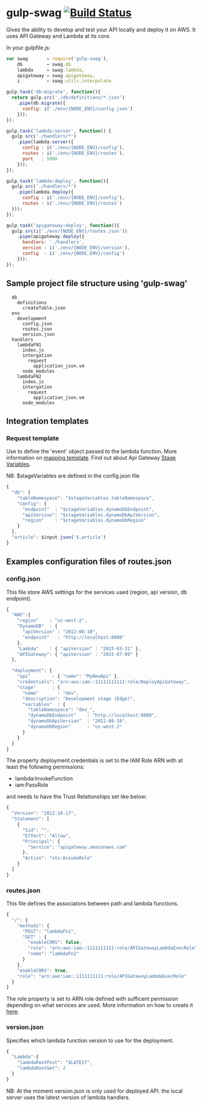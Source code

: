 # gulp-swag [![Build Status](https://api.travis-ci.org/zemis/gulp-swag.svg?branch=master)](https://travis-ci.org/zemis/gulp-swag)

Gives the ability to develop and test your API locally and deploy it on AWS.
It uses API Gateway and Lambda at its core.

In your gulpfile.js:
```js
var swag       = require('gulp-swag'),
    db         = swag.db
    lambda     = swag.lambda,
    apigateway = swag.apigateway,
    i          = swag.utils.interpolate

gulp.task('db:migrate', function(){
  return gulp.src('./db/definitions/*.json')
    .pipe(db.migrate({
      config: i('./env/{NODE_ENV}/config.json')
    }));
});

gulp.task('lambda:server', function() {
  gulp.src('./handlers/*')
    .pipe(lambda.server({
      config : i('./env/{NODE_ENV}/config'),
      routes : i('./env/{NODE_ENV}/routes'),
      port   : 5000
    }));
});

gulp.task('lambda:deploy', function(){
  gulp.src('./handlers/*')
    .pipe(lambda.deploy({
      config : i('./env/{NODE_ENV}/config'),
      routes : i('./env/{NODE_ENV}/routes')
  }));
});

gulp.task('apigateway:deploy', function(){
  gulp.src(i('./env/{NODE_ENV}/routes.json'))
    .pipe(apigateway.deploy({
      handlers: './handlers',
      version : i('./env/{NODE_ENV}/version'),
      config  : i('./env/{NODE_ENV}/config')
    }));
});
```

## Sample project file structure using 'gulp-swag'


      db
        definitions
          createTable.json     
      env
        development
          config.json
          routes.json
          version.json
      handlers
        lambdaFN1
          index.js
          intergation
            request
              application_json.vm
          node_modules    
        lambdaFN2
          index.js
          intergation
            request
              application_json.vm
          node_modules


## Integration templates

### Request template
Use to define the 'event' object passed to the lambda function.
More information on [mapping template](http://docs.aws.amazon.com/apigateway/latest/developerguide/api-gateway-mapping-template-reference.html).
Find out about Api Gateway [Stage Variables](https://docs.aws.amazon.com/apigateway/latest/developerguide/stage-variables.html).

NB: $stageVariables are defined in the config.json file

```js
{
  "db": {
    "tableNamespace": "$stageVariables.tableNamespace",
    "config": {
      "endpoint"  : "$stageVariables.dynamoDbEndpoint",
      "apiVersion": "$stageVariables.dynamoDbApiVersion",
      "region"    : "$stageVariables.dynamoDbRegion"
    }
  },
  "article": $input.json('$.article')
}
```

## Examples configuration files of routes.json

### config.json
This file store AWS settings for the services used (region, api version, db endpoint).
```js
{
  "AWS":{
    "region"    : "us-west-2",
    "DynamoDB"  : {
      "apiVersion" : "2012-08-10",
      "endpoint"   : "http://localhost:8000"
    },
    "Lambda"    : { "apiVersion" : "2015-03-31" },
    "APIGateway": { "apiVersion" : "2015-07-09" }
  },

  "deployment": {
    "api"        : { "name": "MyNewApi" },
    "credentials": "arn:aws:iam::11111111111:role/DeployApiGateway",
    "stage"      : {
      "name"       : "dev",
      "description": "Development stage (Edge)",
      "variables"  : {
        "tableNamespace": "dev_",
        "dynamoDbEndpoint"    : "http://localhost:8000",
        "dynamoDbApiVersion"  : "2012-08-10",
        "dynamoDbRegion"      : "us-west-2"
      }
    }
  }
}
```
The property deployment.credentials is set to the IAM Role ARN with at least the following permissions:
* lambda:InvokeFunction
* iam:PassRole


and needs to have the Trust Relationships set like below:
```js
{
  "Version": "2012-10-17",
  "Statement": [
    {
      "Sid": "",
      "Effect": "Allow",
      "Principal": {
        "Service": "apigateway.amazonaws.com"    
      },
      "Action": "sts:AssumeRole"
    }
  ]
}
```

### routes.json
This file defines the associatons between path and lambda functions.
```js
{
  "/": {
    "methods": {
      "POST": "lambdaFn1",
      "GET" : {
        "enableCORS": false,
        "role": "arn:aws:iam::1111111111:role/APIGatewayLambdaExecRole",
        "name": "lambdaFn2"
      }
    },
    "enableCORS": true,
    "role": "arn:aws:iam::1111111111:role/APIGatewayLambdaExecRole"
  }
}
```

The role property is set to ARN role defined with sufficent permission depending on what services are used. More information on how to create it [here](http://docs.aws.amazon.com/lambda/latest/dg/intro-permission-model.html).


### version.json
Specifies which lambda function version to use for the deployment.
```js
{
  "Lambda":{
    "lambdaRootPost": "$LATEST",
    "lambdaRootGet": 2
  }
}
```
NB: At the moment version.json is only used for deployed API.
the local server uses the latest version of lambda handlers.